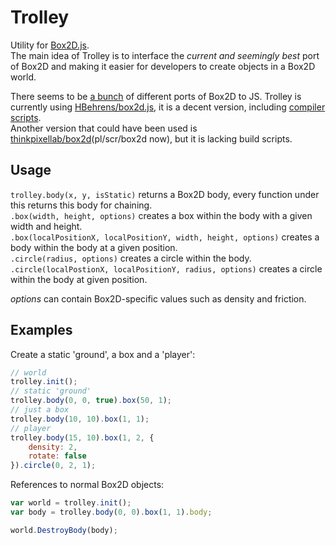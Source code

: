 Trolley
===

Utility for [Box2D.js](https://github.com/HBehrens/box2d.js).  
The main idea of Trolley is to interface the _current and seemingly best_ port of Box2D and making it easier for developers to create objects in a Box2D world.

There seems to be [a bunch](http://gamedev.stackexchange.com/questions/7765/are-there-any-alternative-js-ports-of-box2d) of different ports of Box2D to JS.
Trolley is currently using [HBehrens/box2d.js](https://github.com/HBehrens/box2d.js), it is a decent version, including [compiler scripts](https://github.com/HBehrens/box2d.js/blob/master/build.sh).  
Another version that could have been used is [thinkpixellab/box2d](https://github.com/thinkpixellab/pl/tree/master/src/box2d)(pl/scr/box2d now), but it is lacking build scripts.

Usage
---

```trolley.body(x, y, isStatic)``` returns a Box2D body, every function under this returns this body for chaining.  
```.box(width, height, options)``` creates a box within the body with a given width and height.  
```.box(localPositionX, localPositionY, width, height, options)``` creates a body within the body at a given position.  
```.circle(radius, options)``` creates a circle within the body.   
```.circle(localPostionX, localPositionY, radius, options)``` creates a circle within the body at given position.  

_options_ can contain Box2D-specific values such as density and friction.

Examples
---

Create a static 'ground', a box and a 'player':

```JavaScript
// world
trolley.init();
// static 'ground'
trolley.body(0, 0, true).box(50, 1);
// just a box
trolley.body(10, 10).box(1, 1);
// player
trolley.body(15, 10).box(1, 2, {
    density: 2,
    rotate: false
}).circle(0, 2, 1);
```

References to normal Box2D objects:

```JavaScript
var world = trolley.init();
var body = trolley.body(0, 0).box(1, 1).body;

world.DestroyBody(body);
```
